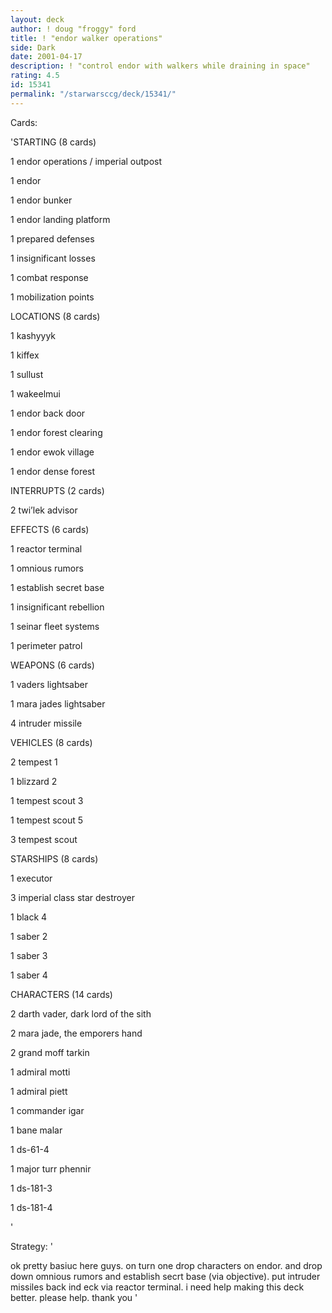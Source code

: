 ```yaml
---
layout: deck
author: ! doug "froggy" ford
title: ! "endor walker operations"
side: Dark
date: 2001-04-17
description: ! "control endor with walkers while draining in space"
rating: 4.5
id: 15341
permalink: "/starwarsccg/deck/15341/"
---
```

Cards: 

'STARTING (8 cards)

1 endor operations / imperial outpost

1 endor

1 endor bunker

1 endor landing platform

1 prepared defenses

1 insignificant losses

1 combat response

1 mobilization points


LOCATIONS (8 cards)

1 kashyyyk

1 kiffex

1 sullust

1 wakeelmui

1 endor back door

1 endor forest clearing

1 endor ewok village

1 endor dense forest


INTERRUPTS (2 cards)

2 twi’lek advisor


EFFECTS (6 cards)

1 reactor terminal

1 omnious rumors

1 establish secret base

1 insignificant rebellion

1 seinar fleet systems

1 perimeter patrol


WEAPONS (6 cards)

1 vaders lightsaber

1 mara jades lightsaber

4 intruder missile


VEHICLES (8 cards)

2 tempest 1

1 blizzard 2

1 tempest scout 3

1 tempest scout 5

3 tempest scout


STARSHIPS (8 cards)

1 executor

3 imperial class star destroyer

1 black 4

1 saber 2

1 saber 3

1 saber 4


CHARACTERS (14 cards)

2 darth vader, dark lord of the sith

2 mara jade, the emporers hand

2 grand moff tarkin

1 admiral motti

1 admiral piett

1 commander igar

1 bane malar

1 ds-61-4

1 major turr phennir

1 ds-181-3

1 ds-181-4

'

Strategy: '

ok pretty basiuc here guys. on turn one drop characters on endor. and drop down omnious rumors and establish secrt base (via objective). put intruder missiles back ind eck via reactor terminal. i need help making this deck better. please help. thank you '
